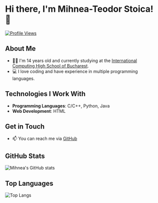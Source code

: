 # Hi there, I'm Mihnea-Teodor Stoica! 👋

[![Profile Views](https://komarev.com/ghpvc/?username=MihneaStoica&color=blue)](https://github.com/MihneaStoica)

## About Me
- 🧑‍🎓 I'm 14 years old and currently studying at the [International Computing High School of Bucharest](https://ichb.ro/).
- 💻 I love coding and have experience in multiple programming languages.

## Technologies I Work With
- **Programming Languages**: C/C++, Python, Java
- **Web Development**: HTML

## Get in Touch
- 📫 You can reach me via [GitHub](https://github.com/MihneaStoica)

## GitHub Stats
![Mihnea's GitHub stats](https://github-readme-stats.vercel.app/api?username=MihneaStoica&show_icons=true&theme=radical)

## Top Languages
![Top Langs](https://github-readme-stats.vercel.app/api/top-langs/?username=MihneaStoica&layout=compact&theme=radical)

<!---
MihneaTs1/MihneaTs1 is a ✨ special ✨ repository because its `README.md` (this file) appears on your GitHub profile.
You can click the Preview link to take a look at your changes.
--->

